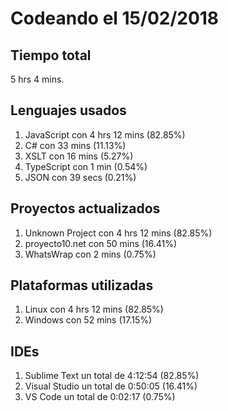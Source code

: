 # Codeando el 15/02/2018

## Tiempo total
5 hrs 4 mins.

## Lenguajes usados
1. JavaScript con 4 hrs 12 mins (82.85%)
1. C# con 33 mins (11.13%)
1. XSLT con 16 mins (5.27%)
1. TypeScript con 1 min (0.54%)
1. JSON con 39 secs (0.21%)

## Proyectos actualizados
1. Unknown Project con 4 hrs 12 mins (82.85%)
1. proyecto10.net con 50 mins (16.41%)
1. WhatsWrap con 2 mins (0.75%)

## Plataformas utilizadas
1. Linux con 4 hrs 12 mins (82.85%)
1. Windows con 52 mins (17.15%)

## IDEs
1. Sublime Text un total de 4:12:54 (82.85%)
1. Visual Studio un total de 0:50:05 (16.41%)
1. VS Code un total de 0:02:17 (0.75%)

